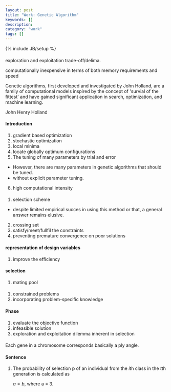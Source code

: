 ```yaml
---
layout: post
title: "Work: Genetic Algorithm"
keywords: []
description: 
category: "work"
tags: []
---
```

{% include JB/setup %}

####

exploration and exploitation trade-off/delima.


computationally inexpensive in terms of both memory requirements and
speed


Genetic algorithms, first developed and investigated by John Holland, are a
family of computational models inspired by the concept of 'survial of the
fittest' and have gained significant application in search, optimization, and
machine learning.



John Henry Holland





#### Introduction
1. gradient based optimization
2. stochastic optimization
3. local minima
4. locate globally optimum configurations
5. The tuning of many parameters by trial and error
- However, there are many parameters in genetic algorithms that should be tuned.
- without explicit parameter tuning.
6. high computational intensity

####
1. selection scheme
- despite limited empirical succes in using this method or that, a general answer remains elusive.
2. crossing set
3. satisfy/meet/fullfil  the constraints
4. preventing premature convergence on poor solutions


#### representation of design variables
1. improve the efficiency


#### selection
1. mating pool



####
1. constrained problems
2. incorporating problem-specific knowledge

#### Phase
1. evaluate the objective function
2. infeasible solution
3. exploration and exploitation dilemma inherent in selection


####
Each gene in a chromosome corresponds basically a ply angle.

#### Sentence
1. The probability of selection p of an individual from the $i$th class in the $t$th generation is
   calculated as 

   $a = b$,
   where a = 3.


